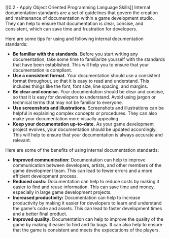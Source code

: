 [[0.2 - Apply Object Oriented Programming Language Skills]]
Internal documentation standards are a set of guidelines that govern the creation and maintenance of documentation within a game development studio. They can help to ensure that documentation is clear, concise, and consistent, which can save time and frustration for developers.

Here are some tips for using and following internal documentation standards:

- **Be familiar with the standards.** Before you start writing any documentation, take some time to familiarize yourself with the standards that have been established. This will help you to ensure that your documentation is compliant.
- **Use a consistent format.** Your documentation should use a consistent format throughout, so that it is easy to read and understand. This includes things like the font, font size, line spacing, and margins.
- **Be clear and concise.** Your documentation should be clear and concise, so that it is easy for developers to understand. Avoid using jargon or technical terms that may not be familiar to everyone.
- **Use screenshots and illustrations.** Screenshots and illustrations can be helpful in explaining complex concepts or procedures. They can also make your documentation more visually appealing.
- **Keep your documentation up-to-date.** As your game development project evolves, your documentation should be updated accordingly. This will help to ensure that your documentation is always accurate and relevant.

Here are some of the benefits of using internal documentation standards:

- **Improved communication:** Documentation can help to improve communication between developers, artists, and other members of the game development team. This can lead to fewer errors and a more efficient development process.
- **Reduced costs:** Documentation can help to reduce costs by making it easier to find and reuse information. This can save time and money, especially in large game development projects.
- **Increased productivity:** Documentation can help to increase productivity by making it easier for developers to learn and understand the game's code and assets. This can lead to faster development times and a better final product.
- **Improved quality:** Documentation can help to improve the quality of the game by making it easier to find and fix bugs. It can also help to ensure that the game is consistent and meets the expectations of the players.